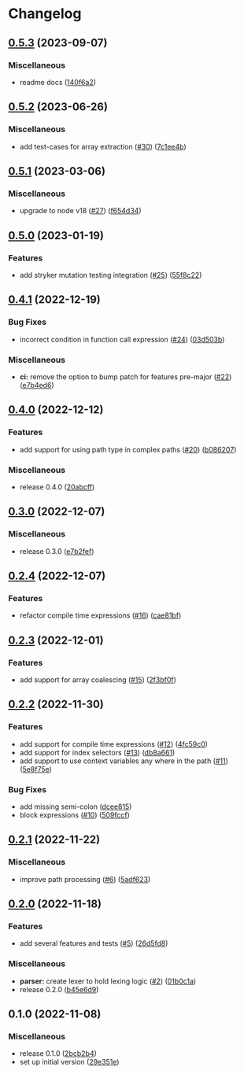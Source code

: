 # Changelog

## [0.5.3](https://github.com/rudderlabs/rudder-json-template-engine/compare/v0.5.2...v0.5.3) (2023-09-07)


### Miscellaneous

* readme docs ([140f6a2](https://github.com/rudderlabs/rudder-json-template-engine/commit/140f6a2d7566ac77e0c918e70289b899ab54de24))

## [0.5.2](https://github.com/rudderlabs/rudder-json-template-engine/compare/v0.5.1...v0.5.2) (2023-06-26)


### Miscellaneous

* add test-cases for array extraction ([#30](https://github.com/rudderlabs/rudder-json-template-engine/issues/30)) ([7c1ee4b](https://github.com/rudderlabs/rudder-json-template-engine/commit/7c1ee4b8827930db0eaf5869135f46153e4ea5a1))

## [0.5.1](https://github.com/rudderlabs/rudder-json-template-engine/compare/v0.5.0...v0.5.1) (2023-03-06)


### Miscellaneous

* upgrade to node v18 ([#27](https://github.com/rudderlabs/rudder-json-template-engine/issues/27)) ([f654d34](https://github.com/rudderlabs/rudder-json-template-engine/commit/f654d34efad5cf5ef91b17ff4be77d07462a6da3))

## [0.5.0](https://github.com/rudderlabs/rudder-json-template-engine/compare/v0.4.1...v0.5.0) (2023-01-19)


### Features

* add stryker mutation testing integration ([#25](https://github.com/rudderlabs/rudder-json-template-engine/issues/25)) ([55f8c22](https://github.com/rudderlabs/rudder-json-template-engine/commit/55f8c22783b35311ea56e6daab41773fa0bfab0b))

## [0.4.1](https://github.com/rudderlabs/rudder-json-template-engine/compare/v0.4.0...v0.4.1) (2022-12-19)


### Bug Fixes

* incorrect condition in function call expression ([#24](https://github.com/rudderlabs/rudder-json-template-engine/issues/24)) ([03d503b](https://github.com/rudderlabs/rudder-json-template-engine/commit/03d503b1bd5f08fa1df77229989415bc5bbc0f0e))


### Miscellaneous

* **ci:** remove the option to bump patch for features pre-major ([#22](https://github.com/rudderlabs/rudder-json-template-engine/issues/22)) ([e7b4ed6](https://github.com/rudderlabs/rudder-json-template-engine/commit/e7b4ed62f7951cac162bb330b920c05531b6c7da))

## [0.4.0](https://github.com/rudderlabs/rudder-json-template-engine/compare/v0.3.0...v0.4.0) (2022-12-12)


### Features

* add support for using path type in complex paths ([#20](https://github.com/rudderlabs/rudder-json-template-engine/issues/20)) ([b086207](https://github.com/rudderlabs/rudder-json-template-engine/commit/b086207750c41c854b6792377dc31a5c30ecc79a))


### Miscellaneous

* release 0.4.0 ([20abcff](https://github.com/rudderlabs/rudder-json-template-engine/commit/20abcffd117f01d538d9395099f6fde4c278a307))

## [0.3.0](https://github.com/rudderlabs/rudder-json-template-engine/compare/v0.2.4...v0.3.0) (2022-12-07)


### Miscellaneous

* release 0.3.0 ([e7b2fef](https://github.com/rudderlabs/rudder-json-template-engine/commit/e7b2fefca4516faa49d59e44a17dd9257cb037b5))

## [0.2.4](https://github.com/rudderlabs/rudder-json-template-engine/compare/v0.2.3...v0.2.4) (2022-12-07)


### Features

* refactor compile time expressions ([#16](https://github.com/rudderlabs/rudder-json-template-engine/issues/16)) ([cae81bf](https://github.com/rudderlabs/rudder-json-template-engine/commit/cae81bfec874c5ba097b2b5f972b5c7bf684874b))

## [0.2.3](https://github.com/rudderlabs/rudder-json-template-engine/compare/v0.2.2...v0.2.3) (2022-12-01)


### Features

* add support for array coalescing ([#15](https://github.com/rudderlabs/rudder-json-template-engine/issues/15)) ([2f3bf0f](https://github.com/rudderlabs/rudder-json-template-engine/commit/2f3bf0fba589edc403b76e5b1da9437fbe91524c))

## [0.2.2](https://github.com/rudderlabs/rudder-json-template-engine/compare/v0.2.1...v0.2.2) (2022-11-30)


### Features

* add support for compile time expressions ([#12](https://github.com/rudderlabs/rudder-json-template-engine/issues/12)) ([4fc59c0](https://github.com/rudderlabs/rudder-json-template-engine/commit/4fc59c00289e1f10c0e22e4f80e7e72316e07091))
* add support for index selectors ([#13](https://github.com/rudderlabs/rudder-json-template-engine/issues/13)) ([db8a661](https://github.com/rudderlabs/rudder-json-template-engine/commit/db8a661decada7c9d6b4d1aab4cda3d25f8fe748))
* add support to use context variables any where in the path ([#11](https://github.com/rudderlabs/rudder-json-template-engine/issues/11)) ([5e8f75e](https://github.com/rudderlabs/rudder-json-template-engine/commit/5e8f75e2fe7d86f8b0409470f5a1385734a686af))


### Bug Fixes

* add missing semi-colon ([dcee815](https://github.com/rudderlabs/rudder-json-template-engine/commit/dcee8151379f86f98699683e92168f29fdbbfac7))
* block expressions ([#10](https://github.com/rudderlabs/rudder-json-template-engine/issues/10)) ([509fccf](https://github.com/rudderlabs/rudder-json-template-engine/commit/509fccf90190da65b929c9c149fbdaed3e45a174))

## [0.2.1](https://github.com/rudderlabs/rudder-json-template-engine/compare/v0.2.0...v0.2.1) (2022-11-22)


### Miscellaneous

* improve path processing ([#6](https://github.com/rudderlabs/rudder-json-template-engine/issues/6)) ([5adf623](https://github.com/rudderlabs/rudder-json-template-engine/commit/5adf623c4b34b34c90c7530bc93368156dffe797))

## [0.2.0](https://github.com/rudderlabs/rudder-json-template-engine/compare/v0.1.0...v0.2.0) (2022-11-18)


### Features

* add several features and tests ([#5](https://github.com/rudderlabs/rudder-json-template-engine/issues/5)) ([26d5fd8](https://github.com/rudderlabs/rudder-json-template-engine/commit/26d5fd814810a4972c503221d5bf9bca07720127))


### Miscellaneous

* **parser:** create lexer to hold lexing logic ([#2](https://github.com/rudderlabs/rudder-json-template-engine/issues/2)) ([01b0c1a](https://github.com/rudderlabs/rudder-json-template-engine/commit/01b0c1a9d44ba18178de7948e9ede12e28557dd1))
* release 0.2.0 ([b45e6d9](https://github.com/rudderlabs/rudder-json-template-engine/commit/b45e6d95f380de8dbf0617fe2fee8919e16d9f8d))

## 0.1.0 (2022-11-08)


### Miscellaneous

* release 0.1.0 ([2bcb2b4](https://github.com/rudderlabs/rudder-json-template-engine/commit/2bcb2b40f6c5b88169023a1e572f188ebd4b6240))
* set up initial version ([29e351e](https://github.com/rudderlabs/rudder-json-template-engine/commit/29e351ea77ca89b2e0f945b17b1ab8fb9cbce86a))
